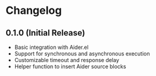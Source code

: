 # Changelog

## 0.1.0 (Initial Release)

- Basic integration with Aider.el
- Support for synchronous and asynchronous execution
- Customizable timeout and response delay
- Helper function to insert Aider source blocks
